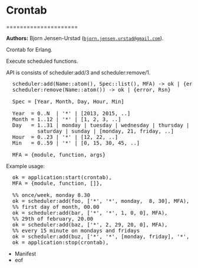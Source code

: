 <h1>Crontab</h1>

=====================

__Authors:__ Bjorn Jensen-Urstad ([`bjorn.jensen.urstad@gmail.com`](mailto:bjorn.jensen.urstad@gmail.com)).

Crontab for Erlang.


Execute scheduled functions.

API is consists of scheduler:add/3 and scheduler:remove/1.

<pre>
  scheduler:add(Name::atom(), Spec::list(), MFA) -> ok | {error, Rsn}
  scheduler:remove(Name::atom()) -> ok | {error, Rsn}

  Spec = [Year, Month, Day, Hour, Min]

  Year  = 0..N  | '*' | [2013, 2015, ..]
  Month = 1..12 | '*' | [1, 2, 3, ..]
  Day   = 1..31 | monday | tuesday | wednesday | thursday | friday |
          saturday | sunday | [monday, 21, friday, ..]
  Hour  = 0..23 | '*' | [12, 22, ..]
  Min   = 0..59 | '*' | [0, 15, 30, 45, ..]

  MFA = {module, function, args}
</pre>


Example usage:
<pre>
  ok = application:start(crontab),
  MFA = {module, function, []},

  %% once/week, monday 8.30
  ok = scheduler:add(foo, ['*', '*', monday,  8, 30], MFA),
  %% first day of month, 00.00
  ok = scheduler:add(bar, ['*', '*', 1, 0, 0], MFA),
  %% 29th of february, 20.00
  ok = scheduler:add(baz, ['*', 2, 29, 20, 0], MFA),
  %% every 15 minute on mondays and fridays
  ok = scheduler:add(buz, ['*', '*', [monday, friday], '*', [0, 15, 30, 45]], MFA),
  ok = application:stop(crontab),
</pre>


* Manifest
* eof
